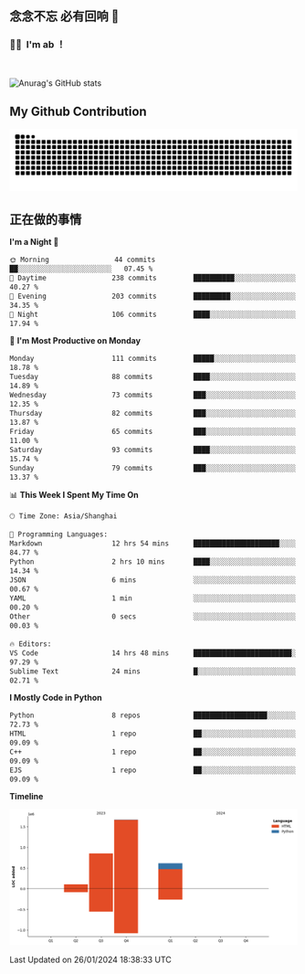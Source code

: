 ## 念念不忘 必有回响  👋
### 👨‍🔧&nbsp;&nbsp;I'm ab ！

<br>

![Anurag's GitHub stats](https://github-readme-stats.vercel.app/api?username=abinzzz&count_private=true&show_icons=true&theme=tokyonight)


## My Github Contribution
![](https://github.com/abinzzz/abinzzz/blob/output/github-contribution-grid-snake.svg)

## 正在做的事情

<!--START_SECTION:waka-->
**I'm a Night 🦉** 

```text
🌞 Morning                44 commits          ██░░░░░░░░░░░░░░░░░░░░░░░   07.45 % 
🌆 Daytime                238 commits         ██████████░░░░░░░░░░░░░░░   40.27 % 
🌃 Evening                203 commits         █████████░░░░░░░░░░░░░░░░   34.35 % 
🌙 Night                  106 commits         ████░░░░░░░░░░░░░░░░░░░░░   17.94 % 
```
📅 **I'm Most Productive on Monday** 

```text
Monday                   111 commits         █████░░░░░░░░░░░░░░░░░░░░   18.78 % 
Tuesday                  88 commits          ████░░░░░░░░░░░░░░░░░░░░░   14.89 % 
Wednesday                73 commits          ███░░░░░░░░░░░░░░░░░░░░░░   12.35 % 
Thursday                 82 commits          ███░░░░░░░░░░░░░░░░░░░░░░   13.87 % 
Friday                   65 commits          ███░░░░░░░░░░░░░░░░░░░░░░   11.00 % 
Saturday                 93 commits          ████░░░░░░░░░░░░░░░░░░░░░   15.74 % 
Sunday                   79 commits          ███░░░░░░░░░░░░░░░░░░░░░░   13.37 % 
```


📊 **This Week I Spent My Time On** 

```text
🕑︎ Time Zone: Asia/Shanghai

💬 Programming Languages: 
Markdown                 12 hrs 54 mins      █████████████████████░░░░   84.77 % 
Python                   2 hrs 10 mins       ████░░░░░░░░░░░░░░░░░░░░░   14.34 % 
JSON                     6 mins              ░░░░░░░░░░░░░░░░░░░░░░░░░   00.67 % 
YAML                     1 min               ░░░░░░░░░░░░░░░░░░░░░░░░░   00.20 % 
Other                    0 secs              ░░░░░░░░░░░░░░░░░░░░░░░░░   00.03 % 

🔥 Editors: 
VS Code                  14 hrs 48 mins      ████████████████████████░   97.29 % 
Sublime Text             24 mins             █░░░░░░░░░░░░░░░░░░░░░░░░   02.71 % 
```

**I Mostly Code in Python** 

```text
Python                   8 repos             ██████████████████░░░░░░░   72.73 % 
HTML                     1 repo              ██░░░░░░░░░░░░░░░░░░░░░░░   09.09 % 
C++                      1 repo              ██░░░░░░░░░░░░░░░░░░░░░░░   09.09 % 
EJS                      1 repo              ██░░░░░░░░░░░░░░░░░░░░░░░   09.09 % 
```



**Timeline**

![Lines of Code chart](https://raw.githubusercontent.com/abinzzz/abinzzz/main/assets/bar_graph.png)


 Last Updated on 26/01/2024 18:38:33 UTC
<!--END_SECTION:waka-->


